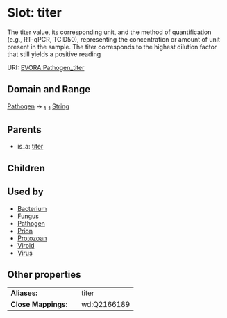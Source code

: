 
# Slot: titer

The titer value, its corresponding unit, and the method of quantification (e.g., RT-qPCR, TCID50), representing the concentration or amount of unit present in the sample. The titer corresponds to the highest dilution factor that still yields a positive reading

URI: [EVORA:Pathogen_titer](https://evora-project.eu/Pathogen_titer)


## Domain and Range

[Pathogen](Pathogen.md) &#8594;  <sub>1..1</sub> [String](types/String.md)

## Parents

 *  is_a: [titer](titer.md)

## Children


## Used by

 * [Bacterium](Bacterium.md)
 * [Fungus](Fungus.md)
 * [Pathogen](Pathogen.md)
 * [Prion](Prion.md)
 * [Protozoan](Protozoan.md)
 * [Viroid](Viroid.md)
 * [Virus](Virus.md)

## Other properties

|  |  |  |
| --- | --- | --- |
| **Aliases:** | | titer |
| **Close Mappings:** | | wd:Q2166189 |